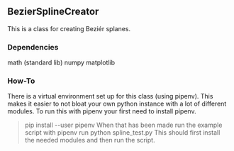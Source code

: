 ## BezierSplineCreator
This is a class for creating Beziér splanes.

### Dependencies
math (standard lib)
numpy
matplotlib

### How-To
There is a virtual environment set up for this class (using pipenv). 
This makes it easier to not bloat your own python instance with a lot of different modules.
To run this with pipenv your first need to install pipenv.
> pip install --user pipenv
When that has been made run the example script with
> pipenv run python spline_test.py
This should first install the needed modules and then run the script.